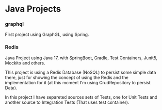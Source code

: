 # Java Projects

### graphql

First project using GraphGL, using Spring.


### Redis

Java Project using Java 17, with SpringBoot, Gradle, Test Containers, Junit5, Mockito and others.

This project is using a Redis Database (NoSQL) to persist some simple data there, just for showing the concept of using the Redis and the implementation for it (at this moment I'm using CrudRepository to persist Data).

In this project I have separeted sources sets of Tests, one for Unit Tests and another source to Integration Tests (That uses test container).
